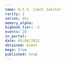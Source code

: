 ```yaml
---
name: U.S.S. Cabot Janitor
rarity: 2
series: dsc
memory_alpha:
bigbook_tier: -1
events: 20
in_portal:
date: 05/08/2021
obtained: Event
mega: true
published: true
---
```



